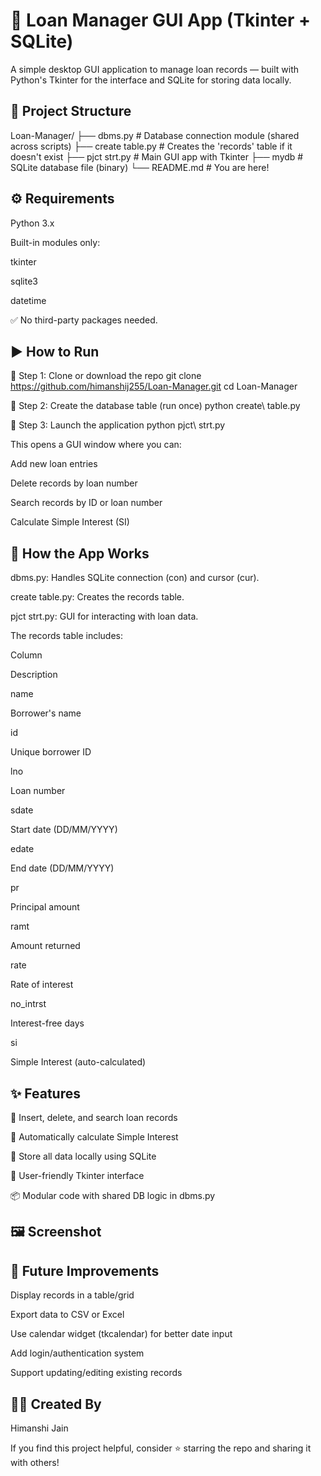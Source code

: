 # 🏦 Loan Manager GUI App (Tkinter + SQLite)
A simple desktop GUI application to manage loan records — built with Python's Tkinter for the interface and SQLite for storing data locally.

## 📁 Project Structure
Loan-Manager/
├── dbms.py               # Database connection module (shared across scripts)
├── create table.py       # Creates the 'records' table if it doesn't exist
├── pjct strt.py          # Main GUI app with Tkinter
├── mydb                  # SQLite database file (binary)
└── README.md             # You are here!

## ⚙️ Requirements
Python 3.x

Built-in modules only:

tkinter

sqlite3

datetime

✅ No third-party packages needed.

## ▶️ How to Run
🧩 Step 1: Clone or download the repo
git clone https://github.com/himanshij255/Loan-Manager.git
cd Loan-Manager

🧩 Step 2: Create the database table (run once)
python create\ table.py

🧩 Step 3: Launch the application
python pjct\ strt.py

This opens a GUI window where you can:

Add new loan entries

Delete records by loan number

Search records by ID or loan number

Calculate Simple Interest (SI)

## 🧠 How the App Works
dbms.py: Handles SQLite connection (con) and cursor (cur).

create table.py: Creates the records table.

pjct strt.py: GUI for interacting with loan data.

The records table includes:

Column

Description

name

Borrower's name

id

Unique borrower ID

lno

Loan number

sdate

Start date (DD/MM/YYYY)

edate

End date (DD/MM/YYYY)

pr

Principal amount

ramt

Amount returned

rate

Rate of interest

no_intrst

Interest-free days

si

Simple Interest (auto-calculated)

## ✨ Features
📝 Insert, delete, and search loan records

🧮 Automatically calculate Simple Interest

💾 Store all data locally using SQLite

🎨 User-friendly Tkinter interface

📦 Modular code with shared DB logic in dbms.py

## 🖼️ Screenshot
## 🚀 Future Improvements
Display records in a table/grid

Export data to CSV or Excel

Use calendar widget (tkcalendar) for better date input

Add login/authentication system

Support updating/editing existing records

## 🙋‍♀️ Created By
Himanshi Jain

If you find this project helpful, consider ⭐ starring the repo and sharing it with others!
